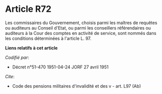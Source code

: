 # Article R72

Les commissaires du Gouvernement, choisis parmi les maîtres de requêtes ou auditeurs au Conseil d'Etat, ou parmi les
conseillers référendaires ou auditeurs à la Cour des comptes en activité de service, sont nommés dans les conditions
déterminées à l'article L. 97.

**Liens relatifs à cet article**

_Codifié par_:

  - Décret n°51-470 1951-04-24 JORF 27 avril 1951

_Cite_:

  - Code des pensions militaires d'invalidité et des v - art. L97 (Ab)

